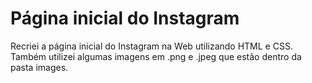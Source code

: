 # Página inicial do Instagram

Recriei a página inicial do Instagram na Web utilizando HTML e CSS.
Também utilizei algumas imagens em .png e .jpeg que estão dentro da pasta images.
